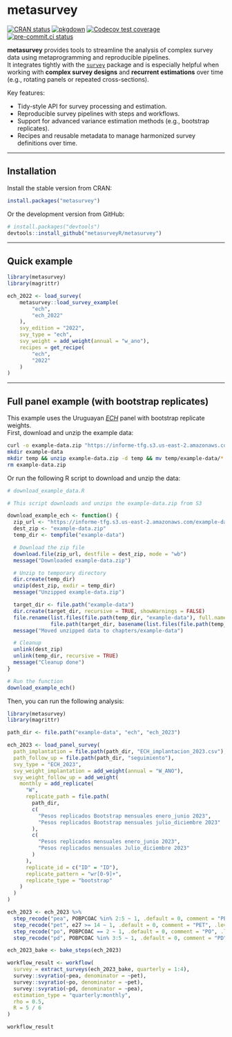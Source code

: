 # metasurvey

<!-- badges: start -->
[![CRAN status](https://www.r-pkg.org/badges/version/metasSurvey)](https://cran.r-project.org/package=metasurvey)
[![pkgdown](https://github.com/metasurveyr/metasurvey/actions/workflows/pkgdown.yaml/badge.svg?branch=main)](https://github.com/metasurveyr/metasurvey/actions/workflows/pkgdown.yaml)
[![Codecov test coverage](https://codecov.io/gh/tidyverse/dplyr/branch/main/graph/badge.svg)](https://app.codecov.io/gh/metasurveyr/metasurvey?branch=main)
[![pre-commit.ci status](https://results.pre-commit.ci/badge/github/metasurveyr/metasurvey/main.svg)](https://results.pre-commit.ci/latest/github/metasurveyr/metasurvey/main)
<!-- badges: end -->

**metasurvey** provides tools to streamline the analysis of complex survey data using metaprogramming and reproducible pipelines.  
It integrates tightly with the [`survey`](https://cran.r-project.org/package=survey) package and is especially helpful when working with **complex survey designs** and **recurrent estimations** over time (e.g., rotating panels or repeated cross-sections).

Key features:

- Tidy-style API for survey processing and estimation.
- Reproducible survey pipelines with steps and workflows.
- Support for advanced variance estimation methods (e.g., bootstrap replicates).
- Recipes and reusable metadata to manage harmonized survey definitions over time.

---

## Installation

Install the stable version from CRAN:

```r
install.packages("metasurvey")
```

Or the development version from GitHub:

```r
# install.packages("devtools")
devtools::install_github("metasurveyR/metasurvey")
```

---

## Quick example

```r
library(metasurvey)
library(magrittr)

ech_2022 <- load_survey(
    metasurvey::load_survey_example(
        "ech",
        "ech_2022"
    ),
    svy_edition = "2022",
    svy_type = "ech",
    svy_weight = add_weight(annual = "w_ano"),
    recipes = get_recipe(
        "ech",
        "2022"
    )
)


```

---

## Full panel example (with bootstrap replicates)

This example uses the Uruguayan [*ECH*](https://www.google.com/search?client=safari&rls=en&q=ECH&ie=UTF-8&oe=UTF-8) panel with bootstrap replicate weights.  
First, download and unzip the example data:

```bash
curl -o example-data.zip "https://informe-tfg.s3.us-east-2.amazonaws.com/example-data.zip"
mkdir example-data
mkdir temp && unzip example-data.zip -d temp && mv temp/example-data/* example-data/ && rm -rf temp
rm example-data.zip
```

Or run the following R script to download and unzip the data:

```r
# download_example_data.R

# This script downloads and unzips the example-data.zip from S3

download_example_ech <- function() {
  zip_url <- "https://informe-tfg.s3.us-east-2.amazonaws.com/example-data.zip"
  dest_zip <- "example-data.zip"
  temp_dir <- tempfile("example-data")

  # Download the zip file
  download.file(zip_url, destfile = dest_zip, mode = "wb")
  message("Downloaded example-data.zip")

  # Unzip to temporary directory
  dir.create(temp_dir)
  unzip(dest_zip, exdir = temp_dir)
  message("Unzipped example-data.zip")

  target_dir <- file.path("example-data")
  dir.create(target_dir, recursive = TRUE, showWarnings = FALSE)
  file.rename(list.files(file.path(temp_dir, "example-data"), full.names = TRUE), 
              file.path(target_dir, basename(list.files(file.path(temp_dir, "example-data")))))
  message("Moved unzipped data to chapters/example-data")

  # Cleanup
  unlink(dest_zip)
  unlink(temp_dir, recursive = TRUE)
  message("Cleanup done")
}

# Run the function
download_example_ech()
```

Then, you can run the following analysis:

```r
library(metasurvey)
library(magrittr)

path_dir <- file.path("example-data", "ech", "ech_2023")

ech_2023 <- load_panel_survey(
  path_implantation = file.path(path_dir, "ECH_implantacion_2023.csv"),
  path_follow_up = file.path(path_dir, "seguimiento"),
  svy_type = "ECH_2023",
  svy_weight_implantation = add_weight(annual = "W_ANO"),
  svy_weight_follow_up = add_weight(
    monthly = add_replicate(
      "W",
      replicate_path = file.path(
        path_dir,
        c(
          "Pesos replicados Bootstrap mensuales enero_junio 2023",
          "Pesos replicados Bootstrap mensuales julio_diciembre 2023"
        ),
        c(
          "Pesos replicados mensuales enero_junio 2023",
          "Pesos replicados mensuales Julio_diciembre 2023"
        )
      ),
      replicate_id = c("ID" = "ID"),
      replicate_pattern = "wr[0-9]+",
      replicate_type = "bootstrap"
    )
  )
)

ech_2023 <- ech_2023 %>%
  step_recode("pea", POBPCOAC %in% 2:5 ~ 1, .default = 0, comment = "PEA", .level = "follow_up") %>%
  step_recode("pet", e27 >= 14 ~ 1, .default = 0, comment = "PET", .level = "follow_up") %>%
  step_recode("po", POBPCOAC == 2 ~ 1, .default = 0, comment = "PO", .level = "follow_up") %>%
  step_recode("pd", POBPCOAC %in% 3:5 ~ 1, .default = 0, comment = "PD", .level = "follow_up")

ech_2023_bake <- bake_steps(ech_2023)

workflow_result <- workflow(
  survey = extract_surveys(ech_2023_bake, quarterly = 1:4),
  survey::svyratio(~pea, denominator = ~pet),
  survey::svyratio(~po, denominator = ~pet),
  survey::svyratio(~pd, denominator = ~pea),
  estimation_type = "quarterly:monthly",
  rho = 0.5,
  R = 5 / 6
)

workflow_result
```
